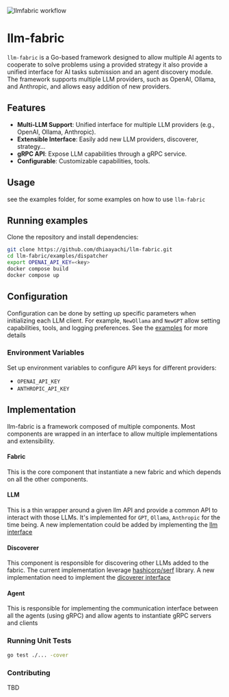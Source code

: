 ![llmfabric workflow](https://github.com/dhiaayachi/llm-fabric/actions/workflows/build.yaml/badge.svg)
# llm-fabric

`llm-fabric` is a Go-based framework designed to allow multiple AI agents to cooperate to solve problems using a
provided strategy it also provide a unified interface for AI tasks submission and an agent discovery module. 
The framework supports multiple LLM providers, such as OpenAI, Ollama, and Anthropic, 
and allows easy addition of new providers.

## Features

- **Multi-LLM Support**: Unified interface for multiple LLM providers (e.g., OpenAI, Ollama, Anthropic).
- **Extensible Interface**: Easily add new LLM providers, discoverer, strategy...
- **gRPC API**: Expose LLM capabilities through a gRPC service.
- **Configurable**: Customizable capabilities, tools.

## Usage

see the examples folder, for some examples on how to use `llm-fabric`

## Running examples

Clone the repository and install dependencies:

```bash
git clone https://github.com/dhiaayachi/llm-fabric.git
cd llm-fabric/examples/dispatcher
export OPENAI_API_KEY=<key>
docker compose build
docker compose up
```

## Configuration

Configuration can be done by setting up specific parameters when initializing each LLM client. For example, `NewOllama` and `NewGPT` allow setting capabilities, tools, and logging preferences.
See the [examples](https://github.com/dhiaayachi/llm-fabric/tree/e594fa250646d915baf59f40f7c2ff4ea7ca392a/examples) for more details

### Environment Variables

Set up environment variables to configure API keys for different providers:

- `OPENAI_API_KEY`
- `ANTHROPIC_API_KEY`



## Implementation

llm-fabric is a framework composed of multiple components. Most components are wrapped in an interface to allow 
multiple implementations and extensibility.

#### Fabric

This is the core component that instantiate a new fabric and which depends on all the other components.

#### LLM

This is a thin wrapper around a given llm API and provide a common API to interact with those LLMs. 
It's implemented for `GPT`, `Ollama`, `Anthropic` for the time being.
A new implementation could be added by implementing 
the [llm interface](https://github.com/dhiaayachi/llm-fabric/blob/main/llm/llm.go#L58-L58)

#### Discoverer

This component is responsible for discovering other LLMs added to the fabric. The current implementation leverage 
[hashicorp/serf](github.com/hashicorp/serf) library. A new implementation need to implement 
the [dicoverer interface](https://github.com/dhiaayachi/llm-fabric/blob/main/discoverer/discoverer.go#L11-L11)

#### Agent

This is responsible for implementing the communication interface between all the agents (using gRPC) and 
allow agents to instantiate gRPC servers and clients 

### Running Unit Tests

```bash
go test ./... -cover
```

### Contributing

TBD